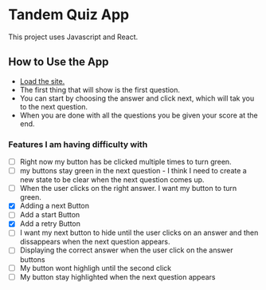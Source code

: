# Tandem Quiz App

This project uses Javascript and React.

## How to Use the App
- [Load the site.](https://tandem-trivia.herokuapp.com/)
- The first thing that will show is the first question.
- You can start by choosing the answer and click next, which will tak you to the next question.
- When you are done with all the questions you be given your score at the end.

### Features I am having difficulty with
- [ ] Right now my button has be clicked multiple times to turn green.
- [ ] my buttons stay green in the next question - I think I need to create a new state to be clear when the next question comes up.
- [ ] When the user clicks on the right answer. I want my button to turn green.
- [x] Adding a next Button
- [ ] Add a start Button
- [x] Add a retry Button
- [ ] I want my next button to hide until the user clicks on an answer and then dissappears when the next question appears.
- [ ] Displaying the correct answer when the user click on the answer buttons
- [ ] My button wont highligh until the second click
- [ ] My button stay highlighted when the next question appears
